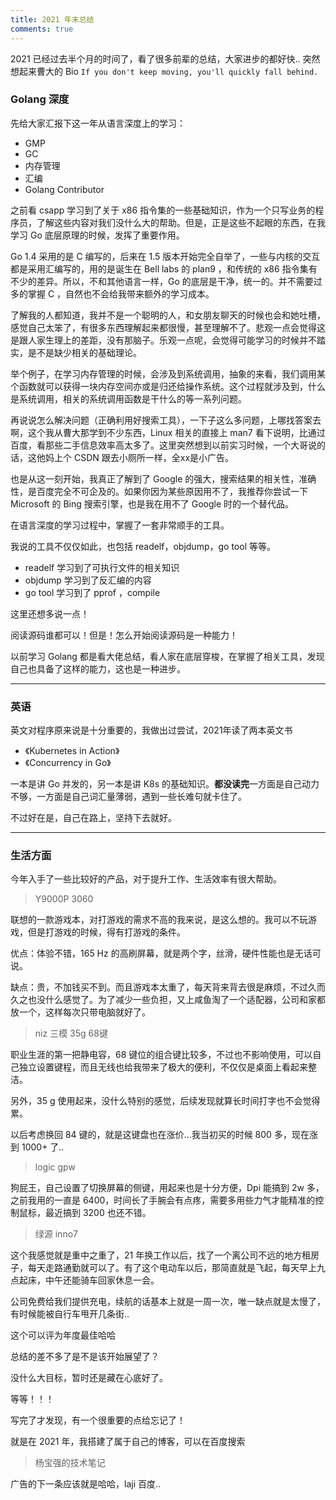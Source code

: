 ```yaml
---
title: 2021 年末总结
comments: true
---
```


2021 已经过去半个月的时间了，看了很多前辈的总结，大家进步的都好快.. 突然想起来曹大的 Bio `If you don't keep moving, you'll quickly fall behind.`

<!--more-->

### Golang 深度

先给大家汇报下这一年从语言深度上的学习：

- GMP
- GC
- 内存管理
- 汇编
- Golang Contributor

之前看 csapp 学习到了关于 x86 指令集的一些基础知识，作为一个只写业务的程序员，了解这些内容对我们没什么大的帮助。但是，正是这些不起眼的东西，在我学习 Go 底层原理的时候，发挥了重要作用。



Go 1.4 采用的是  C 编写的，后来在 1.5 版本开始完全自举了，一些与内核的交互都是采用汇编写的，用的是诞生在 Bell labs 的 plan9 ，和传统的 x86 指令集有不少的差异。所以，不和其他语言一样，Go 的底层是干净，统一的。并不需要过多的掌握 C ，自然也不会给我带来额外的学习成本。



了解我的人都知道，我并不是一个聪明的人，和女朋友聊天的时候也会和她吐槽，感觉自己太笨了，有很多东西理解起来都很慢，甚至理解不了。悲观一点会觉得这是跟人家生理上的差距，没有那脑子。乐观一点呢，会觉得可能学习的时候并不踏实，是不是缺少相关的基础理论。



举个例子，在学习内存管理的时候，会涉及到系统调用，抽象的来看，我们调用某个函数就可以获得一块内存空间亦或是归还给操作系统。这个过程就涉及到，什么是系统调用，相关的系统调用函数是干什么的等一系列问题。



再说说怎么解决问题（正确利用好搜索工具），一下子这么多问题，上哪找答案去啊，这个我从曹大那学到不少东西，Linux 相关的直接上 man7 看下说明，比通过百度，看那些二手信息效率高太多了。这里突然想到以前实习时候，一个大哥说的话，这他妈上个 CSDN 跟去小厕所一样，全xx是小广告。



也是从这一刻开始，我真正了解到了 Google 的强大，搜索结果的相关性，准确性，是百度完全不可企及的。如果你因为某些原因用不了，我推荐你尝试一下 Microsoft 的 Bing 搜索引擎，也是我在用不了 Google 时的一个替代品。



在语言深度的学习过程中，掌握了一套非常顺手的工具。



我说的工具不仅仅如此，也包括 readelf，objdump，go tool 等等。

- readelf 学习到了可执行文件的相关知识
- objdump 学习到了反汇编的内容
- go tool 学习到了 pprof ，compile



这里还想多说一点！

阅读源码谁都可以！但是！怎么开始阅读源码是一种能力！



以前学习 Golang 都是看大佬总结，看人家在底层穿梭，在掌握了相关工具，发现自己也具备了这样的能力，这也是一种进步。

------



### 英语

英文对程序原来说是十分重要的，我做出过尝试，2021年读了两本英文书

- 《Kubernetes in Action》
- 《Concurrency in Go》

一本是讲 Go 并发的，另一本是讲 K8s 的基础知识。**都没读完**一方面是自己动力不够，一方面是自己词汇量薄弱，遇到一些长难句就卡住了。



不过好在是，自己在路上，坚持下去就好。

------



### 生活方面

今年入手了一些比较好的产品，对于提升工作、生活效率有很大帮助。

> Y9000P 3060

联想的一款游戏本，对打游戏的需求不高的我来说，是这么想的。我可以不玩游戏，但是打游戏的时候，得有打游戏的条件。



优点：体验不错，165 Hz 的高刷屏幕，就是两个字，丝滑，硬件性能也是无话可说。



缺点：贵，不加钱买不到。而且游戏本太重了，每天背来背去很是麻烦，不过久而久之也没什么感觉了。为了减少一些负担，又上咸鱼淘了一个适配器，公司和家都放一个，这样每次只带电脑就好了。



> niz 三模 35g 68键

职业生涯的第一把静电容，68 键位的组合键比较多，不过也不影响使用，可以自己独立设置键程，而且无线也给我带来了极大的便利，不仅仅是桌面上看起来整洁。



另外，35 g 使用起来，没什么特别的感觉，后续发现就算长时间打字也不会觉得累。



以后考虑换回 84 键的，就是这键盘也在涨价...我当初买的时候 800 多，现在涨到 1000+ 了..



> logic gpw

狗屁王，自己设置了切换屏幕的侧键，用起来也是十分方便，Dpi 能搞到 2w 多，之前我用的一直是 6400，时间长了手腕会有点疼，需要多用些力气才能精准的控制鼠标，最近搞到 3200 也还不错。



> 绿源 inno7

这个我感觉就是重中之重了，21 年换工作以后，找了一个离公司不远的地方租房子，每天走路通勤就可以了。有了这个电动车以后，那简直就是飞起，每天早上九点起床，中午还能骑车回家休息一会。



公司免费给我们提供充电，续航的话基本上就是一周一次，唯一缺点就是太慢了，有时候能被自行车甩开几条街..



这个可以评为年度最佳哈哈



总结的差不多了是不是该开始展望了？



没什么大目标，暂时还是藏在心底好了。



等等！！！



写完了才发现，有一个很重要的点给忘记了！

就是在 2021 年，我搭建了属于自己的博客，可以在百度搜索

> 杨宝强的技术笔记

广告的下一条应该就是哈哈，laji 百度..
